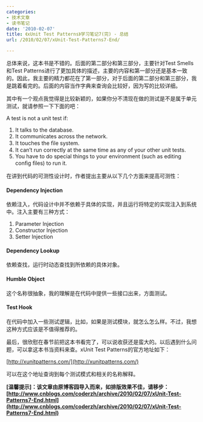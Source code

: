 ```yaml
---
categories:
- 技术文章
- 读书笔记
date: '2010-02-07'
title: 《xUnit Test Patterns》学习笔记7(完) - 总结
url: /2010/02/07/xUnit-Test-Patterns7-End/

---
```



总体来说，这本书是不错的。后面的第二部分和第三部分，主要针对Test Smells和Test Patterns进行了更加具体的描述，主要的内容和第一部分还是基本一致的。因此，我主要的精力都花在了第一部分，对于后面的第二部分和第三部分，我是跳着看完的。后面的内容当作字典来查询会比较好，因为写的比较详细。

其中有一个观点我觉得是比较新颖的，如果你分不清现在做的测试是不是属于单元测试，就请参照一下下面的吧：

A test is not a unit test if: 

1.  It talks to the database.
2.  It communicates across the network.
3.  It touches the ﬁle system.
4.  It can&#8217;t run correctly at the same time as any of your other unit tests.
5.  You have to do special things to your environment (such as editing conﬁg ﬁles) to run it.  

在讲到代码的可测性设计时，作者提出主要从以下几个方面来提高可测性：

#### Dependency Injection

依赖注入，代码设计中并不依赖于具体的实现，并且运行将特定的实现注入到系统中。注入主要有三种方式：

1.  Parameter Injection
2.  Constructor Injection
3.  Setter Injection  

#### Dependency Lookup

依赖查找，运行时动态查找到所依赖的具体对象。

#### Humble Object

这个名称很抽象，我的理解是在代码中提供一些接口出来，方面测试。

#### Test Hook

在代码中加入一些测试逻辑，比如，如果是测试模块，就怎么怎么样。不过，我想这种方式应该是不值得推荐的。

最后，很欣慰在春节前把这本书看完了，可以说收获还是蛮大的。以后遇到什么问题，可以拿这本书当资料来查。xUnit Test Patterns的官方地址如下：
  
[http://xunitpatterns.com/](http://xunitpatterns.com/)

可以在这个地址查询到每个测试模式和相关的名称解释。&nbsp;

**[温馨提示]：该文章由原博客园导入而来，如排版效果不佳，请移步：[http://www.cnblogs.com/coderzh/archive/2010/02/07/xUnit-Test-Patterns7-End.html](http://www.cnblogs.com/coderzh/archive/2010/02/07/xUnit-Test-Patterns7-End.html)**
